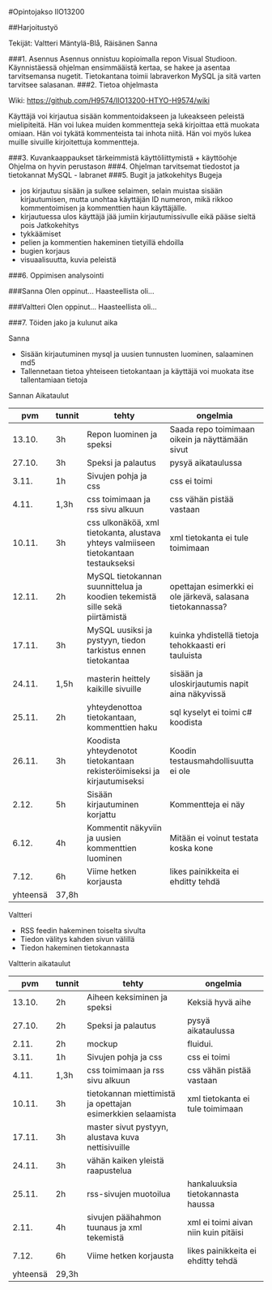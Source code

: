 #Opintojakso IIO13200 

##Harjoitustyö

Tekijät: Valtteri Mäntylä-Blå, Räisänen Sanna

###1. Asennus
Asennus onnistuu kopioimalla repon Visual Studioon. Käynnistäessä ohjelman ensimmääistä kertaa, se hakee ja asentaa tarvitsemansa nugetit. Tietokantana toimii labraverkon MySQL ja sitä varten tarvitsee salasanan.
###2. Tietoa ohjelmasta

Wiki:
https://github.com/H9574/IIO13200-HTYO-H9574/wiki

Käyttäjä voi kirjautua sisään kommentoidakseen ja lukeakseen peleistä mielipiteitä. Hän voi lukea muiden kommentteja sekä kirjoittaa että muokata omiaan. Hän voi tykätä kommenteista tai inhota niitä. Hän voi myös lukea muille sivuille kirjoitettuja kommentteja.

###3. Kuvankaappaukset tärkeimmistä käyttöliittymistä + käyttöohje
Ohjelma on hyvin perustason 
###4. Ohjelman tarvitsemat tiedostot ja tietokannat
MySQL - labranet
###5. Bugit ja jatkokehitys
Bugeja
* jos kirjautuu sisään ja sulkee selaimen, selain muistaa sisään kirjautumisen, mutta unohtaa käyttäjän ID numeron, mikä rikkoo kommentoimisen ja kommenttien haun käyttäjälle.
* kirjautuessa ulos käyttäjä jää jumiin kirjautumissivulle eikä pääse sieltä pois
Jatkokehitys
* tykkäämiset
* pelien ja kommentien hakeminen tietyillä ehdoilla
* bugien korjaus
* visuaalisuutta, kuvia peleistä

###6. Oppimisen analysointi

###Sanna
Olen oppinut... Haasteellista oli...

###Valtteri
Olen oppinut... Haasteellista oli...

###7. Töiden jako ja kulunut aika

Sanna

* Sisään kirjautuminen mysql ja uusien tunnusten luominen, salaaminen md5
* Tallennetaan tietoa yhteiseen tietokantaan ja käyttäjä voi muokata itse tallentamiaan tietoja

Sannan Aikataulut

|pvm|tunnit|tehty|ongelmia|
|---|---|---|---|
|13.10.|3h|Repon luominen ja speksi|Saada repo toimimaan oikein ja näyttämään sivut|
|27.10.|3h|Speksi ja palautus|pysyä aikataulussa|
|3.11.|1h|Sivujen pohja ja css|css ei toimi|
|4.11.|1,3h|css toimimaan ja rss sivu alkuun|css vähän pistää vastaan|
|10.11.|3h|css ulkonäköä, xml tietokanta, alustava yhteys valmiiseen tietokantaan testaukseksi|xml tietokanta ei tule toimimaan|
|12.11.|2h|MySQL tietokannan suunnittelua ja koodien tekemistä sille sekä piirtämistä|opettajan esimerkki ei ole järkevä, salasana tietokannassa?|
|17.11.|3h|MySQL uusiksi ja pystyyn, tiedon tarkistus ennen tietokantaa|kuinka yhdistellä tietoja tehokkaasti eri tauluista|
|24.11.|1,5h|masterin heittely kaikille sivuille|sisään ja uloskirjautumis napit aina näkyvissä|
|25.11.|2h|yhteydenottoa tietokantaan, kommenttien haku|sql kyselyt ei toimi c# koodista|
|26.11.|3h|Koodista yhteydenotot tietokantaan rekisteröimiseksi ja kirjautumiseksi|Koodin testausmahdollisuutta ei ole|
|2.12.|5h|Sisään kirjautuminen korjattu|Kommentteja ei näy|
|6.12.|4h|Kommentit näkyviin ja uusien kommenttien luominen|Mitään ei voinut testata koska kone|
|7.12.|6h|Viime hetken korjausta|likes painikkeita ei ehditty tehdä|
|yhteensä|37,8h|||

Valtteri

* RSS feedin hakeminen toiselta sivulta
* Tiedon välitys kahden sivun välillä
* Tiedon hakeminen tietokannasta

Valtterin aikataulut

|pvm|tunnit|tehty|ongelmia|
|---|---|---|---|
|13.10.|2h|Aiheen keksiminen ja speksi|Keksiä hyvä aihe|
|27.10.|2h|Speksi ja palautus|pysyä aikataulussa|
|2.11.|2h|mockup|fluidui.|
|3.11.|1h|Sivujen pohja ja css|css ei toimi|
|4.11.|1,3h|css toimimaan ja rss sivu alkuun|css vähän pistää vastaan|
|10.11.|3h|tietokannan miettimistä ja opettajan esimerkkien selaamista|xml tietokanta ei tule toimimaan|
|17.11.|3h|master sivut pystyyn, alustava kuva nettisivuille||
|24.11.|3h|vähän kaiken yleistä raapustelua||
|25.11.|2h|rss-sivujen muotoilua|hankaluuksia tietokannasta haussa|
|2.11.|4h|sivujen päähahmon tuunaus ja xml tekemistä|xml ei toimi aivan niin kuin pitäisi|
|7.12.|6h|Viime hetken korjausta|likes painikkeita ei ehditty tehdä|
|yhteensä|29,3h|||
